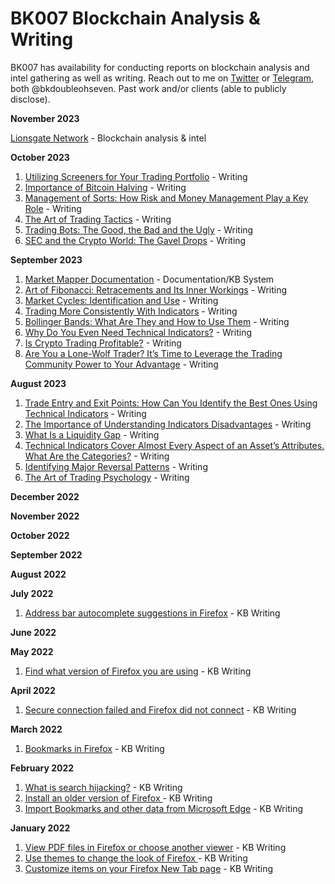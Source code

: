 # BK007 Blockchain Analysis & Writing

BK007 has availability for conducting reports on blockchain analysis and intel gathering as well as writing. Reach out to me on [Twitter](https://twitter.com/bkdoubleohseven) or [Telegram](https://t.me/bkdoubleohseven), both @bkdoubleohseven.
Past work and/or clients (able to publicly disclose).



**November 2023**

[Lionsgate Network](https://lionsgate.network/) - Blockchain analysis & intel


**October 2023**
1. [Utilizing Screeners for Your Trading Portfolio](https://marketmapper.io/post/utilizing-screeners-for-your-trading-portfolio) - Writing
2. [Importance of Bitcoin Halving](https://marketmapper.io/post/bitcoin-halving-impacts) - Writing
3. [Management of Sorts: How Risk and Money Management Play a Key Role](https://marketmapper.io/post/management-of-sorts-how-risk-and-money-management-play-a-key-role) - Writing
4. [The Art of Trading Tactics](https://marketmapper.io/post/the-art-of-trading-tactics) - Writing
5. [Trading Bots: The Good, the Bad and the Ugly](https://marketmapper.io/post/trading-bots-the-good-the-bad-and-the-ugly) - Writing
6. [SEC and the Crypto World: The Gavel Drops](https://marketmapper.io/post/sec-and-the-crypto-world-the-gavel-drops) - Writing

**September 2023**
1. [Market Mapper Documentation](https://marketmapper.io/documentation) - Documentation/KB System
2. [Art of Fibonacci: Retracements and Its Inner Workings](https://marketmapper.io/post/art-of-fibonacci-numbers-ratios-retracements-and-time) - Writing
3. [Market Cycles: Identification and Use](https://marketmapper.io/post/market-cycles-identification-and-use) - Writing
4. [Trading More Consistently With Indicators](https://marketmapper.io/post/trading-more-consistently-with-indicators) - Writing
5. [Bollinger Bands: What  Are They and How to Use Them](https://marketmapper.io/post/bollinger-bands-what-are-they-and-how-to-use-them-in-your-trading-strategies) - Writing
6. [Why Do You Even Need Technical Indicators?](https://marketmapper.io/post/why-do-you-even-need-technical-indicators) - Writing
7. [Is Crypto Trading Profitable?](https://marketmapper.io/post/is-crypto-trading-profitable) - Writing
8. [Are You a Lone-Wolf Trader? It’s Time to Leverage the Trading Community Power to Your Advantage](https://marketmapper.io/post/are-you-a-lone-wolf-trader-it-s-time-to-leverage-the-trading-community-power-to-your-advantage) - Writing

**August 2023**

1. [Trade Entry and Exit Points: How Can You Identify the Best Ones Using Technical Indicators](https://marketmapper.io/post/trade-entry-and-exit-points-how-can-you-identify-the-best-ones-using-technical-indicators) - Writing
2. [The Importance of Understanding Indicators Disadvantages](https://marketmapper.io/post/the-importance-of-understanding-indicators-disadvantages) - Writing
3. [What Is a Liquidity Gap](https://marketmapper.io/post/what-is-a-liquidity-gap) - Writing
4. [Technical Indicators Cover Almost Every Aspect of an Asset’s Attributes. What Are the Categories?](https://marketmapper.io/post/technical-indicators-cover-almost-every-aspect-of-an-asset-s-attributes-what-are-the-categories) - Writing
5. [Identifying Major Reversal Patterns](https://marketmapper.io/post/identifying-major-reversal-patterns) - Writing
6. [The Art of Trading Psychology](https://marketmapper.io/post/trading-psychology) - Writing






**December 2022**

**November 2022**

**October 2022**

**September 2022**

**August 2022**

**July 2022**
1. [Address bar autocomplete suggestions in Firefox](https://support.mozilla.org/en-US/kb/address-bar-autocomplete-firefox) - KB Writing

**June 2022**

**May 2022**
1. [Find what version of Firefox you are using](https://support.mozilla.org/en-US/kb/find-what-version-firefox-you-are-using) - KB Writing


**April 2022**

1. [Secure connection failed and Firefox did not connect](https://support.mozilla.org/en-US/kb/secure-connection-failed-firefox-did-not-connect) - KB Writing

   

**March 2022**
1. [Bookmarks in Firefox](https://support.mozilla.org/en-US/kb/bookmarks-firefox) - KB Writing
   


**February 2022**
1. [What is search hijacking?](https://support.mozilla.org/en-US/kb/what-search-hijacking) - KB Writing
2. [Install an older version of Firefox ](https://support.mozilla.org/en-US/kb/install-older-version-firefox) - KB Writing
3. [Import Bookmarks and other data from Microsoft Edge](https://support.mozilla.org/en-US/kb/import-bookmarks-and-other-data-microsoft-edge) - KB Writing

**January 2022**
1. [View PDF files in Firefox or choose another viewer](https://support.mozilla.org/en-US/kb/view-pdf-files-firefox-or-choose-another-viewer) - KB Writing
2. [Use themes to change the look of Firefox ](https://support.mozilla.org/en-US/kb/use-themes-change-look-of-firefox) - KB Writing
3. [Customize items on your Firefox New Tab page](https://support.mozilla.org/en-US/kb/customize-items-on-firefox-new-tab-page) - KB Writing

